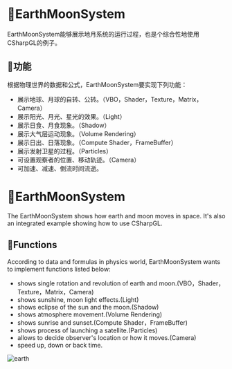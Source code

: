 ﻿# :telescope:EarthMoonSystem
EarthMoonSystem能够展示地月系统的运行过程，也是个综合性地使用CSharpGL的例子。
## :mushroom:功能
根据物理世界的数据和公式，EarthMoonSystem要实现下列功能：
* 展示地球、月球的自转、公转。（VBO，Shader，Texture，Matrix，Camera）
* 展示阳光、月光、星光的效果。（Light）
* 展示日食、月食现象。（Shadow）
* 展示大气层运动现象。（Volume Rendering）
* 展示日出、日落现象。（Compute Shader，FrameBuffer）
* 展示发射卫星的过程。（Particles）
* 可设置观察者的位置、移动轨迹。（Camera）
* 可加速、减速、倒流时间流逝。

# :telescope:EarthMoonSystem
The EarthMoonSystem shows how earth and moon moves in space. It's also an integrated example showing how to use CSharpGL.
## :mushroom:Functions
According to data and formulas in physics world, EarthMoonSystem wants to implement functions listed below:
* shows single rotation and revolution of earth and moon.(VBO，Shader，Texture，Matrix，Camera)
* shows sunshine, moon light effects.(Light)
* shows eclipse of the sun and the moon.(Shadow)
* shows atmosphere movement.(Volume Rendering)
* shows sunrise and sunset.(Compute Shader，FrameBuffer)
* shows process of launching a satellite.(Particles)
* allows to decide observer's location or how it moves.(Camera)
* speed up, down or back time.

![earth](https://github.com/bitzhuwei/CSharpGL/blob/gh-pages/images/CSharpGL/earth.gif?raw=true)